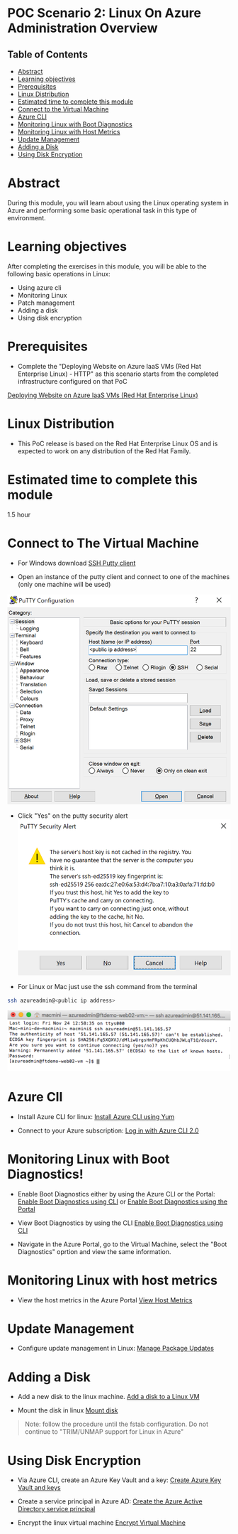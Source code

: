 # POC Scenario 2: Linux On Azure Administration Overview

## Table of Contents
* [Abstract](#abstract)
* [Learning objectives](#learning-objectives)
* [Prerequisites](#prerequisites)
* [Linux Distribution](#linux-distribution)
* [Estimated time to complete this module](#estimated-time-to-complete-this-module)
* [Connect to the Virtual Machine](#customize-your-azure-portal)
* [Azure CLI](#azure-cli)
* [Monitoring Linux with Boot Diagnostics](#monitoring-linux-with-boot-diagnostics)
* [Monitoring Linux with Host Metrics](#monitoring-linux-with-host-metrics)
* [Update Management](#update-management)
* [Adding a Disk](#adding-a-disk)
* [Using Disk Encryption](#using-disk-encryption)


# Abstract
During this module, you will learn about using the Linux operating system in Azure and performing some basic operational task in this type of environment.


# Learning objectives
After completing the exercises in this module, you will be able to the following basic operations in Linux:
* Using azure cli
* Monitoring Linux
* Patch management
* Adding a disk
* Using disk encryption



# Prerequisites 
* Complete the "Deploying Website on Azure IaaS VMs (Red Hat Enterprise Linux) - HTTP" as this scenario starts from the completed infrastructure configured on that PoC

[Deploying Website on Azure IaaS VMs (Red Hat Enterprise Linux)](https://github.com/Azure/fta-azurefundamentals/blob/master/iaas-fundamentals/articles/website-on-iaas-http-rhel.md)

# Linux Distribution
* This PoC release is based on the Red Hat Enterprise Linux OS and is expected to work on any distribution of the Red Hat Family. 


# Estimated time to complete this module
1.5 hour


# Connect to The Virtual Machine

* For Windows download [SSH Putty client](https://www.chiark.greenend.org.uk/~sgtatham/putty/latest.html)

* Open an instance of the putty client and connect to one of the machines (only one machine will be used)

![Screenshot](media/website-on-iaas-http-linux/linuxpoc-4.png)

* Click "Yes" on the putty security alert
![Screenshot](media/website-on-iaas-http-linux/linuxpoc-5.png)

* For Linux or Mac just use the ssh command from the terminal
```bash
ssh azureadmin@<public ip address>
```
![Screenshot](media/website-on-iaas-http-linux/linuxpoc-6.png)

# Azure ClI
* Install Azure CLI for linux:
[Install Azure CLI using Yum](https://docs.microsoft.com/en-us/cli/azure/install-azure-cli?view=azure-cli-latest#install-with-yum-package-manager)

* Connect to your Azure subscription:
[Log in with Azure CLI 2.0](https://docs.microsoft.com/en-us/cli/azure/authenticate-azure-cli?view=azure-cli-latest)

# Monitoring Linux with Boot Diagnostics!
* Enable Boot Diagnostics either by using the Azure CLI or the Portal: [Enable Boot Diagnostics using CLI](https://docs.microsoft.com/en-us/azure/virtual-machines/linux/tutorial-monitoring#enable-boot-diagnostics) or [Enable Boot Diagnostics using the Portal](https://docs.microsoft.com/en-us/azure/virtual-machines/linux/boot-diagnostics)

* View Boot Diagnostics by using the CLI
[Enable Boot Diagnostics using CLI](https://docs.microsoft.com/en-us/azure/virtual-machines/linux/tutorial-monitoring#enable-boot-diagnostics)

* Navigate in the Azure Portal, go to the Virtual Machine, select the "Boot Diagnostics" oprtion and view the same information.

# Monitoring Linux with host metrics
* View the host metrics in the Azure Portal
[View Host Metrics](https://docs.microsoft.com/en-us/azure/virtual-machines/linux/tutorial-monitoring#view-host-metrics)

# Update Management
* Configure update management in Linux:
[Manage Package Updates](https://docs.microsoft.com/en-us/azure/virtual-machines/linux/tutorial-monitoring#manage-package-updates) 

# Adding a Disk
* Add a new disk to the linux machine.
[Add a disk to a Linux VM](https://docs.microsoft.com/en-us/azure/virtual-machines/linux/add-disk)

* Mount the disk in linux
[Mount disk](https://docs.microsoft.com/en-us/azure/virtual-machines/linux/add-disk#connect-to-the-linux-vm-to-mount-the-new-disk)

> Note: follow the procedure until the fstab configuration. Do not continue to "TRIM/UNMAP support for Linux in Azure"

# Using Disk Encryption
* Via Azure CLI, create an Azure Key Vault and a key:
[Create Azure Key Vault and keys](https://docs.microsoft.com/en-us/azure/virtual-machines/linux/encrypt-disks#create-azure-key-vault-and-keys)

* Create a service principal in Azure AD:
[Create the Azure Active Directory service principal](https://docs.microsoft.com/en-us/azure/virtual-machines/linux/encrypt-disks#create-the-azure-active-directory-service-principal)

* Encrypt the linux virtual machine
[Encrypt Virtual Machine](https://docs.microsoft.com/en-us/azure/virtual-machines/linux/encrypt-disks#encrypt-virtual-machine)
